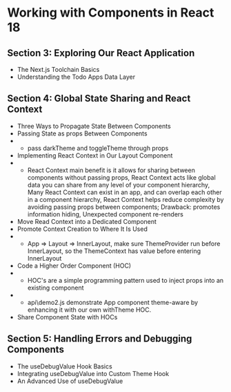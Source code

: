 # Working with Components in React 18
## Section 3: Exploring Our React Application
* The Next.js Toolchain Basics
* Understanding the Todo Apps Data Layer
## Section 4: Global State Sharing and React Context
* Three Ways to Propagate State Between Components
* Passing State as props Between Components
* * pass darkTheme and toggleTheme through props
* Implementing React Context in Our Layout Component
* * React Context main benefit is it allows for sharing between components without passing props, React Context acts like global data you can share from any level of your component hierarchy, Many React Context can exist in an app, and can overlap each other in a component hierarchy, React Context helps reduce complexity by avoiding passing props between components; Drawback: promotes information hiding, Unexpected component re-renders
* Move Read Context into a Dedicated Component
* Promote Context Creation to Where It Is Used
* * App => Layout => InnerLayout, make sure ThemeProvider run before InnerLayout, so the ThemeContext has value before entering InnerLayout
* Code a Higher Order Component (HOC)
* * HOC's are a simple programming pattern used to inject props into an existing component
* * api\demo2.js demonstrate App component theme-aware by enhancing it with our own withTheme HOC.
* Share Component State with HOCs
## Section 5: Handling Errors and Debugging Components
* The useDebugValue Hook Basics
* Integrating useDebugValue into Custom Theme Hook
* An Advanced Use of useDebugValue